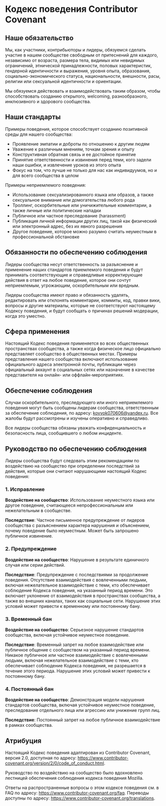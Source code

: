 # Кодекс поведения Contributor Covenant

## Наше обязательство

Мы, как участники, контрибьюторы и лидеры, обязуемся сделать участие в нашем сообществе свободным от притеснений для каждого, независимо от возраста, размера тела, видимых или невидимых ограничений, этнической принадлежности, половых характеристик, гендерной идентичности и выражения, уровня опыта, образования, социально-экономического статуса, национальности, внешности, расы, религии или сексуальной идентичности и ориентации.

Мы обязуемся действовать и взаимодействовать таким образом, чтобы способствовать созданию открытого, welcoming, разнообразного, инклюзивного и здорового сообщества.

## Наши стандарты

Примеры поведения, которое способствует созданию позитивной среды для нашего сообщества:

* Проявление эмпатии и доброты по отношению к другим людям
* Уважение к различным мнениям, точкам зрения и опыту
* Конструктивная обратная связь и ее достойное принятие
* Принятие ответственности и извинения перед теми, кого задели наши ошибки, и извлечение уроков из этого опыта
* Фокус на том, что лучше не только для нас как индивидуумов, но и для всего сообщества в целом

Примеры неприемлемого поведения:

* Использование сексуализированного языка или образов, а также сексуальное внимание или домогательства любого рода
* Троллинг, оскорбительные или уничижительные комментарии, а также личные или политические нападки
* Публичное или частное преследование (harassment)
* Публикация личной информации других лиц, такой как физический или электронный адрес, без их явного разрешения
* Другое поведение, которое можно разумно считать неуместным в профессиональной обстановке

## Обязанности по обеспечению соблюдения

Лидеры сообщества несут ответственность за разъяснение и применение наших стандартов приемлемого поведения и будут принимать соответствующие и справедливые корректирующие действия в ответ на любое поведение, которое они сочтут неприемлемым, угрожающим, оскорбительным или вредным.

Лидеры сообщества имеют право и обязанность удалять, редактировать или отклонять комментарии, коммиты, код, правки вики, вопросы и другие материалы, которые не соответствуют настоящему Кодексу поведения, и будут сообщать о причинах решений модерации, когда это уместно.

## Сфера применения

Настоящий Кодекс поведения применяется во всех общественных пространствах сообщества, а также когда физическое лицо официально представляет сообщество в общественных местах. Примеры представления нашего сообщества включают использование официального адреса электронной почты, публикации через официальный аккаунт в социальных сетях или назначение в качестве представителя на онлайн- или оффлайн-мероприятиях.

## Обеспечение соблюдения

Случаи оскорбительного, преследующего или иного неприемлемого поведения могут быть сообщены лидерам сообщества, ответственным за обеспечение соблюдения, по адресу: kovvok070606@yandex.ru. Все жалобы будут рассмотрены и изучены оперативно и справедливо.

Все лидеры сообщества обязаны уважать конфиденциальность и безопасность лица, сообщившего о любом инциденте.

## Руководство по обеспечению соблюдения

Лидеры сообщества будут следовать этим рекомендациям по воздействию на сообщество при определении последствий за действия, которые они считают нарушающими настоящий Кодекс поведения:

### 1. Исправление
**Воздействие на сообщество**: Использование неуместного языка или другое поведение, считающееся непрофессиональным или нежелательным в сообществе.

**Последствие**: Частное письменное предупреждение от лидеров сообщества с разъяснением характера нарушения и объяснением, почему поведение было неуместным. Может быть запрошено публичное извинение.

### 2. Предупреждение
**Воздействие на сообщество**: Нарушение в результате единичного случая или серии действий.

**Последствие**: Предупреждение с последствиями за продолжение поведения. Отсутствие взаимодействия с вовлеченными людьми, включая нежелательное взаимодействие с теми, кто обеспечивает соблюдение Кодекса поведения, на указанный период времени. Это включает уклонение от взаимодействия в пространствах сообщества, а также во внешних каналах, таких как социальные сети. Нарушение этих условий может привести к временному или постоянному бану.

### 3. Временный бан
**Воздействие на сообщество**: Серьезное нарушение стандартов сообщества, включая устойчивое неуместное поведение.

**Последствие**: Временный запрет на любое взаимодействие или публичное общение с сообществом на указанный период времени. Никакое публичное или частное взаимодействие с вовлеченными людьми, включая нежелательное взаимодействие с теми, кто обеспечивает соблюдение Кодекса поведения, не разрешается в течение этого периода. Нарушение этих условий может привести к постоянному бану.

### 4. Постоянный бан
**Воздействие на сообщество**: Демонстрация модели нарушения стандартов сообщества, включая устойчивое неуместное поведение, преследование отдельного лица или агрессию или унижение групп лиц.

**Последствие**: Постоянный запрет на любое публичное взаимодействие в рамках сообщества.

## Атрибуция

Настоящий Кодекс поведения адаптирован из Contributor Covenant, версия 2.0, доступная по адресу: https://www.contributor-covenant.org/version/2/0/code_of_conduct.html.

Руководство по воздействию на сообщество было вдохновлено лестницей обеспечения соблюдения кодекса поведения Mozilla.

Ответы на распространенные вопросы о этом кодексе поведения см. в FAQ по адресу: https://www.contributor-covenant.org/faq. Переводы доступны по адресу: https://www.contributor-covenant.org/translations.
